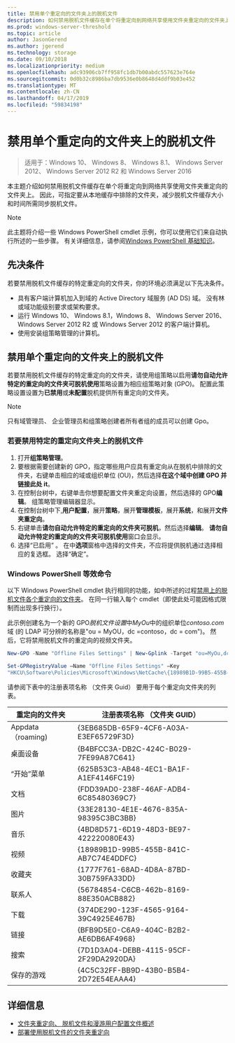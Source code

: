 ```yaml
---
title: 禁用单个重定向的文件夹上的脱机文件
description: 如何禁用脱机文件缓存在单个将重定向到网络共享使用文件夹重定向的文件夹上。
ms.prod: windows-server-threshold
ms.topic: article
author: JasonGerend
ms.author: jgerend
ms.technology: storage
ms.date: 09/10/2018
ms.localizationpriority: medium
ms.openlocfilehash: adc93906cb7ff958fc1db7b00abdc557623e764e
ms.sourcegitcommit: 0d0b32c8986ba7db9536e0b8648d4ddf9b03e452
ms.translationtype: MT
ms.contentlocale: zh-CN
ms.lasthandoff: 04/17/2019
ms.locfileid: "59834198"
---
```

# <a name="disable-offline-files-on-individual-redirected-folders"></a>禁用单个重定向的文件夹上的脱机文件

>适用于：Windows 10、 Windows 8、 Windows 8.1、 Windows Server 2012、 Windows Server 2012 R2 和 Windows Server 2016

本主题介绍如何禁用脱机文件缓存在单个将重定向到网络共享使用文件夹重定向的文件夹上。 因此，可指定要从本地缓存中排除的文件夹，减少脱机文件缓存大小和时间所需同步脱机文件。

>[!NOTE]
>此主题将介绍一些 Windows PowerShell cmdlet 示例，你可以使用它们来自动执行所述的一些步骤。 有关详细信息，请参阅[Windows PowerShell 基础知识](https://docs.microsoft.com/powershell/scripting/getting-started/fundamental/windows-powershell-basics?view=powershell-6)。

## <a name="prerequisites"></a>先决条件

若要禁用脱机文件缓存的特定重定向的文件夹，你的环境必须满足以下先决条件。

- 具有客户端计算机加入到域的 Active Directory 域服务 (AD DS) 域。 没有林或域功能级别要求或架构要求。
- 运行 Windows 10、 Windows 8.1，Windows 8、 Windows Server 2016、 Windows Server 2012 R2 或 Windows Server 2012 的客户端计算机。
- 使用安装组策略管理的计算机。

## <a name="disabling-offline-files-on-individual-redirected-folders"></a>禁用单个重定向的文件夹上的脱机文件

若要禁用脱机文件缓存的特定重定向的文件夹，请使用组策略以启用**请勿自动允许特定的重定向的文件夹可脱机使用**策略设置为相应组策略对象 (GPO)。 配置此策略设置设置为**已禁用**或**未配置**脱机提供所有重定向的文件夹。

>[!NOTE]
>只有域管理员、 企业管理员和组策略创建者所有者组的成员可以创建 Gpo。

### <a name="to-disable-offline-files-on-specific-redirected-folders"></a>若要禁用特定的重定向文件夹上的脱机文件

1. 打开**组策略管理**。
2. 要根据需要创建新的 GPO，指定哪些用户应具有重定向从在脱机中排除的文件夹，右键单击相应的域或组织单位 (OU)，然后选择**在这个域中创建 GPO 并链接此处 it**。
3. 在控制台树中，右键单击你想要配置文件夹重定向设置，然后选择的 GPO**编辑**。 组策略管理编辑器显示。
4. 在控制台树中下,**用户配置**，展开**策略**，展开**管理模板**，展开**系统**，和展开**文件夹重定向**。
5. 右键单击**请勿自动允许特定的重定向的文件夹可脱机**，然后选择**编辑**。 **请勿自动允许特定的重定向的文件夹可脱机使用**窗口会显示。
6. 选择“已启用” 。 在中**选项**窗格中选择的文件夹，不应将提供脱机通过选择相应的复选框。 选择“确定”。

### <a name="windows-powershell-equivalent-commands"></a>Windows PowerShell 等效命令

以下 Windows PowerShell cmdlet 执行相同的功能，如中所述的过程[禁用上的脱机文件各个重定向的文件夹](#disabling-offline-files-on-individual-redirected-folders)。 在同一行输入每个 cmdlet（即使此处可能因格式限制而出现多行换行）。

此示例创建名为一个新的 GPO*脱机文件设置*中*MyOu*中的组织单位*contoso.com*域 (的 LDAP 可分辨的名称是"ou = MyOU，dc =contoso，dc = com")。 然后，它将禁用脱机文件的重定向的视频文件夹。

```PowerShell
New-GPO -Name "Offline Files Settings" | New-Gplink -Target "ou=MyOu,dc=contoso,dc=com" -LinkEnabled Yes

Set-GPRegistryValue –Name "Offline Files Settings" –Key
"HKCU\Software\Policies\Microsoft\Windows\NetCache\{18989B1D-99B5-455B-841C-AB7C74E4DDFC}" -ValueName DisableFRAdminPinByFolder –Type DWORD –Value 1
```

请参阅下表中的注册表项名称 （文件夹 Guid） 要用于每个重定向文件夹的列表。

|重定向的文件夹|注册表项名称 （文件夹 GUID）|
|---|---|
|Appdata （roaming)|{3EB685DB-65F9-4CF6-A03A-E3EF65729F3D}|
|桌面设备|{B4BFCC3A-DB2C-424C-B029-7FE99A87C641}|
|“开始”菜单|{625B53C3-AB48-4EC1-BA1F-A1EF4146FC19}|
|文档|{FDD39AD0-238F-46AF-ADB4-6C85480369C7}|
|图片|{33E28130-4E1E-4676-835A-98395C3BC3BB}|
|音乐|{4BD8D571-6D19-48D3-BE97-422220080E43}|
|视频|{18989B1D-99B5-455B-841C-AB7C74E4DDFC}|
|收藏夹|{1777F761-68AD-4D8A-87BD-30B759FA33DD}|
|联系人|{56784854-C6CB-462b-8169-88E350ACB882}|
|下载|{374DE290-123F-4565-9164-39C4925E467B}|
|链接|{BFB9D5E0-C6A9-404C-B2B2-AE6DB6AF4968}|
|搜索|{7D1D3A04-DEBB-4115-95CF-2F29DA2920DA}|
|保存的游戏|{4C5C32FF-BB9D-43B0-B5B4-2D72E54EAAA4}|

## <a name="more-information"></a>详细信息

- [文件夹重定向、 脱机文件和漫游用户配置文件概述](folder-redirection-rup-overview.md)
- [部署使用脱机文件的文件夹重定向](deploy-folder-redirection.md)